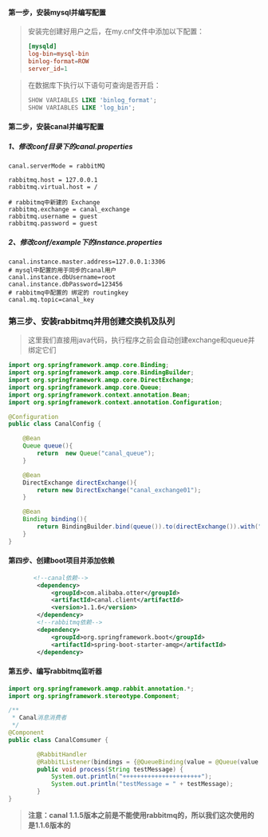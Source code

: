 #### 第一步，安装mysql并编写配置

> 安装完创建好用户之后，在my.cnf文件中添加以下配置：
>
> ```cnf
> [mysqld]
> log-bin=mysql-bin
> binlog-format=ROW
> server_id=1
> ```

> 在数据库下执行以下语句可查询是否开启：
>
> ```sql
> SHOW VARIABLES LIKE 'binlog_format';
> SHOW VARIABLES LIKE 'log_bin';
> ```



#### 第二步，安装canal并编写配置



##### 1、修改conf目录下的canal.properties 

```mysql
canal.serverMode = rabbitMQ

rabbitmq.host = 127.0.0.1
rabbitmq.virtual.host = /

# rabbitmq中新建的 Exchange
rabbitmq.exchange = canal_exchange
rabbitmq.username = guest
rabbitmq.password = guest

```

##### 2、修改conf/example下的instance.properties

```mysql
canal.instance.master.address=127.0.0.1:3306
# mysql中配置的用于同步的canal用户
canal.instance.dbUsername=root
canal.instance.dbPassword=123456
# rabbitmq中配置的 绑定的 routingkey
canal.mq.topic=canal_key
```
### 第三步、安装rabbitmq并用创建交换机及队列
> 这里我们直接用java代码，执行程序之前会自动创建exchange和queue并绑定它们
```java
import org.springframework.amqp.core.Binding;
import org.springframework.amqp.core.BindingBuilder;
import org.springframework.amqp.core.DirectExchange;
import org.springframework.amqp.core.Queue;
import org.springframework.context.annotation.Bean;
import org.springframework.context.annotation.Configuration;

@Configuration
public class CanalConfig {

    @Bean
    Queue queue(){
        return  new Queue("canal_queue");
    }

    @Bean
    DirectExchange directExchange(){
        return new DirectExchange("canal_exchange01");
    }

    @Bean
    Binding binding(){
        return BindingBuilder.bind(queue()).to(directExchange()).with("canal_key");
    }
}

```

#### 第四步、创建boot项目并添加依赖

```xml
       <!--canal依赖-->
        <dependency>
            <groupId>com.alibaba.otter</groupId>
            <artifactId>canal.client</artifactId>
            <version>1.1.6</version>
        </dependency>
        <!--rabbitmq依赖-->
        <dependency>
            <groupId>org.springframework.boot</groupId>
            <artifactId>spring-boot-starter-amqp</artifactId>
        </dependency> 
```

#### 第五步、编写rabbitmq监听器

```java
import org.springframework.amqp.rabbit.annotation.*;
import org.springframework.stereotype.Component;

/**
 * Canal消息消费者
 */
@Component
public class CanalComsumer {

        @RabbitHandler
        @RabbitListener(bindings = {@QueueBinding(value = @Queue(value = "canal_queue"), exchange = @Exchange(value = "canal_exchange01"), key = "canal_key")})
        public void process(String testMessage) {
            System.out.println("++++++++++++++++++++++");
            System.out.println("testMessage = " + testMessage);
        }
}
```



> **注意：canal 1.1.5版本之前是不能使用rabbitmq的，所以我们这次使用的是1.1.6版本的**
